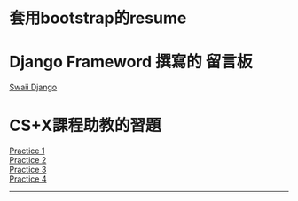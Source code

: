 <!DOCTYPE html>
<html lang="en">

<head>
    <meta charset="UTF-8">

<body>
    
   <h1>套用bootstrap的resume</h1>    
    
    
   <h1>Django Frameword 撰寫的 留言板</h1>   
    <a href ="https://swaiidjango.herokuapp.com">Swaii Django</a>
    
   <h1>CS+X課程助教的習題</h1>
    <a href="https://xiaoswaii.github.io/p1.html">Practice 1</a><br>
    <a href="https://xiaoswaii.github.io/p2.html">Practice 2</a><br>
    <a href="https://xiaoswaii.github.io/p3.html">Practice 3</a><br>
    <a href="https://xiaoswaii.github.io/p4.html">Practice 4</a><br>
    <hr>
</body>

</html>
